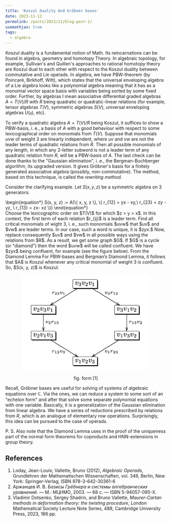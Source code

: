 ```yaml
---
title: 'Koszul Duality And Gröbner bases'
date: 2023-11-12
permalink: /posts/2023/11/blog-post-2/
usemathjax: true
tags:
  - algebra
---
```


Koszul duality is a fundamental notion of Math. Its reincarnations can be found in algebra, geometry and homotopy Theory. In algebraic topology, for example, Sullivan's and Quillen's approaches to rational homotopy theory are Koszul dual to each other with respect to the Koszul duality between commutative and Lie operads. In algebra, we have PBW-theorem (by Poincaré, Birkhoff, Witt), which states that the universal enveloping algebra of a Lie algebra looks like a polynomial algebra meaning that it has as a monomial vector space basis with variables being sorted by some fixed order. Further, by algebras I mean associative differential graded algebras $A = T(V)/R$ with $R$ being quadratic or quadratic-linear relations (for example, tensor algebras $T(V),$ symmetric algebras $S(V),$ universal enveloping algebras $U(\mathfrak{g}),$ etc).

To verify a quadratic algebra $A = T(V)/R$ being Koszul, it suffices to show a PBW-basis, i. e., a basis of $A$ with a good behaviour with respect to some lexicographical order on monomials from $T(V).$ Suppose that monomials $uvw$ of weight 3 are linearly independent, where $uv$ and $vw$ are not the leader terms of quadratic relations from $R.$ Then all possible monomials of any length, in which any 2-letter subword is not a leader term of any quadratic relation from $R$, will be a PBW-basis of $A$. The last check can be done thanks to the "Gaussian  elimination", i. e., the Bergman-Buchberger algorithm, its upgraded version. It gives Gröbner's basis for a finitely generated associative algebra (possibly, non-commutative). The method, based on this technique, is called the *rewriting method*.

Consider the clarifying example. Let $S(x, y, z)$ be a symmetric algebra on 3 generators: 
<div class="math"> 
\begin{equation*}
S(x, y, z) := A(\{ x, y, z \}, \{ r_{12} = yx - xy,\ r_{23} = zy - yz, \ r_{13} = zx- xz \})
\end{equation*}
</div>
Choose the lexicographic order on $T(V)$ for which $z > y > x$. In this context, the first term of each relation $r_{ij}$ is a leader term. Find all critical monomials of wight 3, i. e., such monomials $uvw$ that $uv$ and $vw$ are leader terms. In our case, such a word is unique, it is $zyx.$ Now, replace consequently $uv$ and $vw$ in all possible ways using the relations from $R$. As a result, we get some graph $G$. If $G$ is a cycle (or "diamond") then the word $uvw$ will be called confluent. We have $zyx$ being confluent, for example (see the figure below). From the Diamond Lemma For PBW-bases and Bergman’s Diamond Lemma, it follows that $A$ is Koszul whenever any critical monomial of weight 3 is confluent. So, $S(x, y, z)$ is Koszul.


<p align="center">
  <img src="/files/images/groebner.png" width="400" /> 
</p>
<p align="center">
fig. form [1]
</p>



Recall, Gröbner bases are useful for solving of systems of algebraic equations over $\mathbb{C}.$ Via the ones, we can reduce a system to some sort of an "echelon form" and after that solve some separate polynomial equations with one variable. Basically, it is a generalization of the Gaussian elimination from linear algebra. We have a series of reductions prescribed by relations from $R$, which is an analogue of elementary row operations. Surprisingly, this idea can be pursued to the case of operads.

P. S. Also note that the Diamond Lemma uses in the proof of the uniqueness part of the normal form theorems for coproducts and HNN-extensions in group theory.  

## References

1. Loday, Jean-Louis; Vallette, Bruno (2012), *Algebraic Operads*, Grundlehren der Mathematischen Wissenschaften, vol. 346, Berlin, New York: Springer-Verlag, ISBN 978-3-642-30361-6
2. Аржанцев И. В. *Базисы Грёбнера и системы алгебраических уравнений*. — М.: МЦНМО, 2003. — 68 с. — ISBN 5-94057-095-X.
3. Vladimir Dotsenko, Sergey Shadrin, and Bruno Vallette, *Maurer-Cartan methods in deformation theory: the twisting procedure*, London Mathematical Society Lecture Note Series, 488, Cambridge University Press, 2023, 186 pp.          
            